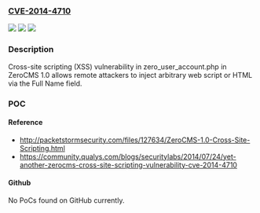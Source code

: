 ### [CVE-2014-4710](https://cve.mitre.org/cgi-bin/cvename.cgi?name=CVE-2014-4710)
![](https://img.shields.io/static/v1?label=Product&message=n%2Fa&color=blue)
![](https://img.shields.io/static/v1?label=Version&message=n%2Fa&color=blue)
![](https://img.shields.io/static/v1?label=Vulnerability&message=n%2Fa&color=brighgreen)

### Description

Cross-site scripting (XSS) vulnerability in zero_user_account.php in ZeroCMS 1.0 allows remote attackers to inject arbitrary web script or HTML via the Full Name field.

### POC

#### Reference
- http://packetstormsecurity.com/files/127634/ZeroCMS-1.0-Cross-Site-Scripting.html
- https://community.qualys.com/blogs/securitylabs/2014/07/24/yet-another-zerocms-cross-site-scripting-vulnerability-cve-2014-4710

#### Github
No PoCs found on GitHub currently.


